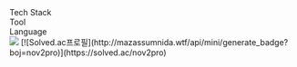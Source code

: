 <div aline="center">
  Tech Stack<br>
  Tool<br>
  Language<br>
  <img src="https://img.shields.io/badge/unity-E34F26?style=flat-square&logo=HTML5&logoColor=white"/>
  [![Solved.ac프로필](http://mazassumnida.wtf/api/mini/generate_badge?boj=nov2pro)](https://solved.ac/nov2pro)
</div>
